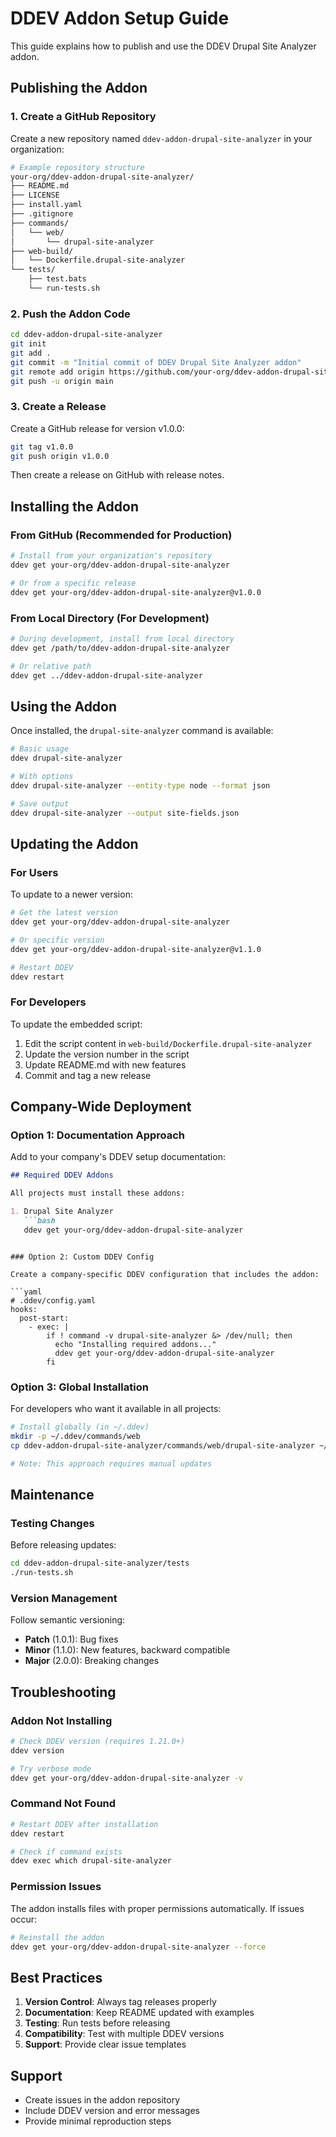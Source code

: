 # DDEV Addon Setup Guide

This guide explains how to publish and use the DDEV Drupal Site Analyzer addon.

## Publishing the Addon

### 1. Create a GitHub Repository

Create a new repository named `ddev-addon-drupal-site-analyzer` in your organization:

```bash
# Example repository structure
your-org/ddev-addon-drupal-site-analyzer/
├── README.md
├── LICENSE
├── install.yaml
├── .gitignore
├── commands/
│   └── web/
│       └── drupal-site-analyzer
├── web-build/
│   └── Dockerfile.drupal-site-analyzer
└── tests/
    ├── test.bats
    └── run-tests.sh
```

### 2. Push the Addon Code

```bash
cd ddev-addon-drupal-site-analyzer
git init
git add .
git commit -m "Initial commit of DDEV Drupal Site Analyzer addon"
git remote add origin https://github.com/your-org/ddev-addon-drupal-site-analyzer.git
git push -u origin main
```

### 3. Create a Release

Create a GitHub release for version v1.0.0:

```bash
git tag v1.0.0
git push origin v1.0.0
```

Then create a release on GitHub with release notes.

## Installing the Addon

### From GitHub (Recommended for Production)

```bash
# Install from your organization's repository
ddev get your-org/ddev-addon-drupal-site-analyzer

# Or from a specific release
ddev get your-org/ddev-addon-drupal-site-analyzer@v1.0.0
```

### From Local Directory (For Development)

```bash
# During development, install from local directory
ddev get /path/to/ddev-addon-drupal-site-analyzer

# Or relative path
ddev get ../ddev-addon-drupal-site-analyzer
```

## Using the Addon

Once installed, the `drupal-site-analyzer` command is available:

```bash
# Basic usage
ddev drupal-site-analyzer

# With options
ddev drupal-site-analyzer --entity-type node --format json

# Save output
ddev drupal-site-analyzer --output site-fields.json
```

## Updating the Addon

### For Users

To update to a newer version:

```bash
# Get the latest version
ddev get your-org/ddev-addon-drupal-site-analyzer

# Or specific version
ddev get your-org/ddev-addon-drupal-site-analyzer@v1.1.0

# Restart DDEV
ddev restart
```

### For Developers

To update the embedded script:

1. Edit the script content in `web-build/Dockerfile.drupal-site-analyzer`
2. Update the version number in the script
3. Update README.md with new features
4. Commit and tag a new release

## Company-Wide Deployment

### Option 1: Documentation Approach

Add to your company's DDEV setup documentation:

```markdown
## Required DDEV Addons

All projects must install these addons:

1. Drupal Site Analyzer
   ```bash
   ddev get your-org/ddev-addon-drupal-site-analyzer
   ```
```

### Option 2: Custom DDEV Config

Create a company-specific DDEV configuration that includes the addon:

```yaml
# .ddev/config.yaml
hooks:
  post-start:
    - exec: |
        if ! command -v drupal-site-analyzer &> /dev/null; then
          echo "Installing required addons..."
          ddev get your-org/ddev-addon-drupal-site-analyzer
        fi
```

### Option 3: Global Installation

For developers who want it available in all projects:

```bash
# Install globally (in ~/.ddev)
mkdir -p ~/.ddev/commands/web
cp ddev-addon-drupal-site-analyzer/commands/web/drupal-site-analyzer ~/.ddev/commands/web/

# Note: This approach requires manual updates
```

## Maintenance

### Testing Changes

Before releasing updates:

```bash
cd ddev-addon-drupal-site-analyzer/tests
./run-tests.sh
```

### Version Management

Follow semantic versioning:
- **Patch** (1.0.1): Bug fixes
- **Minor** (1.1.0): New features, backward compatible
- **Major** (2.0.0): Breaking changes

## Troubleshooting

### Addon Not Installing

```bash
# Check DDEV version (requires 1.21.0+)
ddev version

# Try verbose mode
ddev get your-org/ddev-addon-drupal-site-analyzer -v
```

### Command Not Found

```bash
# Restart DDEV after installation
ddev restart

# Check if command exists
ddev exec which drupal-site-analyzer
```

### Permission Issues

The addon installs files with proper permissions automatically. If issues occur:

```bash
# Reinstall the addon
ddev get your-org/ddev-addon-drupal-site-analyzer --force
```

## Best Practices

1. **Version Control**: Always tag releases properly
2. **Documentation**: Keep README updated with examples
3. **Testing**: Run tests before releasing
4. **Compatibility**: Test with multiple DDEV versions
5. **Support**: Provide clear issue templates

## Support

- Create issues in the addon repository
- Include DDEV version and error messages
- Provide minimal reproduction steps